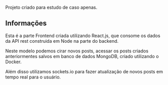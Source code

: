 Projeto criado para estudo de caso apenas.

## Informações

Esta é a parte Frontend criada utilizando React.js, que consome os dados da API rest construida em Node na parte do backend.

Neste modelo podemos cirar novos posts, acessar os posts criados anteriormentes salvos em banco de dados MongoDB, criado utilizando o Docker.

Além disso utilizamos sockets.io para fazer atualização de novos posts em tempo real para o usuário.